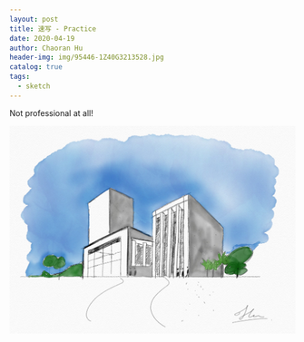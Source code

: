 ```yaml
---
layout: post
title: 速写 - Practice
date: 2020-04-19
author: Chaoran Hu
header-img: img/95446-1Z40G3213528.jpg
catalog: true
tags:
  - sketch
---
```


Not professional at all!

![](/photo/Sketches11.jpg)
